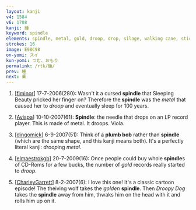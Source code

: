 ```yaml
---
layout: kanji
v4: 1584
v6: 1708
kanji: 錘
keyword: spindle
elements: spindle, metal, gold, droop, drop, silage, walking cane, stick, one, floor
strokes: 16
image: E98C98
on-yomi: スイ
kun-yomi: つむ、おもり
permalink: /rtk/錘/
prev: 睡
next: 乗
---
```


1) [<a href="http://kanji.koohii.com/profile/fiminor">fiminor</a>] 17-7-2006(280): Wasn&#039;t it a cursed<strong> spindle</strong> that Sleeping Beauty pricked her finger on? Therefore the<strong> spindle</strong> was the <em>metal</em> that caused her to <em>droop</em> and eventually sleep for 100 years.

2) [<a href="http://kanji.koohii.com/profile/Avispa">Avispa</a>] 10-10-2007(61): <strong>Spindle</strong>: the needle that drops on an LP record player. This is made of metal. It droops. Viola.

3) [<a href="http://kanji.koohii.com/profile/dingomick">dingomick</a>] 6-9-2007(51): Think of a <strong>plumb bob</strong> rather than <strong>spindle</strong> (which are the same shape, and this kanji means both). It&#039;s a perfectly literal kanji: <em>droop</em>ing <em>metal</em>.

4) [<a href="http://kanji.koohii.com/profile/elmaestrokgb">elmaestrokgb</a>] 20-7-2009(16): Once people could buy whole<strong> spindle</strong>s of CD-Roms for a few bucks, the number of <em>gold</em> records really started to <em>droop</em>.

5) [<a href="http://kanji.koohii.com/profile/CharleyGarrett">CharleyGarrett</a>] 8-2-2007(6): I love this one! It&#039;s a classic cartoon episode! The theiving wolf takes the <em>golden</em> <strong>spindle</strong>. Then <em>Droopy Dog</em> takes the <strong>spindle</strong> away from him, thwaks him on the head with it and rolls him up on it.

